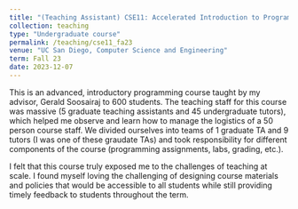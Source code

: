 ```yaml
---
title: "(Teaching Assistant) CSE11: Accelerated Introduction to Programming"
collection: teaching
type: "Undergraduate course"
permalink: /teaching/cse11_fa23
venue: "UC San Diego, Computer Science and Engineering"
term: Fall 23
date: 2023-12-07
---
```


This is an advanced, introductory programming course taught by my advisor, Gerald Soosairaj to 600 students. The teaching staff for this course was massive (5 graduate teaching assistants and 45 undergraduate tutors), which helped me observe and learn how to manage the logistics of a 50 person course staff. We divided ourselves into teams of 1 graduate TA and 9 tutors (I was one of these graudate TAs) and took responsibility for different components of the course (programming assignments, labs, grading, etc.). 

I felt that this course truly exposed me to the challenges of teaching at scale. I found myself loving the challenging of designing course materials and policies that would be accessible to all students while still providing timely feedback to students throughout the term.
